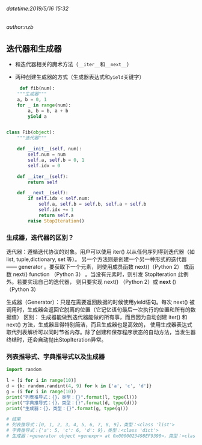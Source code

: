 ###### datetime:2019/5/16 15:32

###### author:nzb

## 迭代器和生成器

- 和迭代器相关的魔术方法（`__iter__`和`__next__`）

- 两种创建生成器的方式（生成器表达式和`yield`关键字）

```Python
     def fib(num):
    """生成器"""
    a, b = 0, 1
    for _ in range(num):
        a, b = b, a + b
        yield a


class Fib(object):
    """迭代器"""

    def __init__(self, num):
        self.num = num
        self.a, self.b = 0, 1
        self.idx = 0

    def __iter__(self):
        return self

    def __next__(self):
        if self.idx < self.num:
            self.a, self.b = self.b, self.a + self.b
            self.idx += 1
            return self.a
        raise StopIteration()
```

### 生成器，迭代器的区别？

迭代器：遵循迭代协议的对象。用户可以使用 iter() 以从任何序列得到迭代器（如 list, tuple,dictionary, set 等）。 另一个方法则是创建一个另一种形式的迭代器 —— generator
。要获取下一个元素，则使用成员函数 next()（Python 2） 或函数 next() function （Python 3） 。当没有元素时，则引发 StopIteration 此例外。若要实现自己的迭代器， 则只要实现 next()
（Python 2）或 __next__ ()（Python 3）

生成器（Generator）：只是在需要返回数据的时候使用yield语句。每次 next() 被调用时，生成器会返回它脱离的位置（它记忆语句最后一次执行的位置和所有的数据值） 区别： 生成器能做到迭代器能做的所有事，而且因为自动创建
iter() 和 next() 方法，生成器显得特别简洁，而且生成器也是高效的， 使用生成器表达式取代列表解析可以同时节省内存。除了创建和保存程序状态的自动方法，当发生器终结时，还会自动抛出StopIteration异常。

### 列表推导式、字典推导式以及生成器

```python
import random

l = [i for i in range(10)]
d = {k: random.randint(4, 9) for k in ['a', 'c', 'd']}
g = (i for i in range(10))
print("列表推导式：{}，类型：{}".format(l, type(l)))
print("字典推导式：{}，类型：{}".format(d, type(d)))
print("生成器：{}，类型：{}".format(g, type(g)))

# 结果
# 列表推导式：[0, 1, 2, 3, 4, 5, 6, 7, 8, 9]，类型：<class 'list'>
# 字典推导式：{'a': 5, 'c': 6, 'd': 9}，类型：<class 'dict'>
# 生成器：<generator object <genexpr> at 0x0000023498EF9390>，类型：<class 'generator'>
```